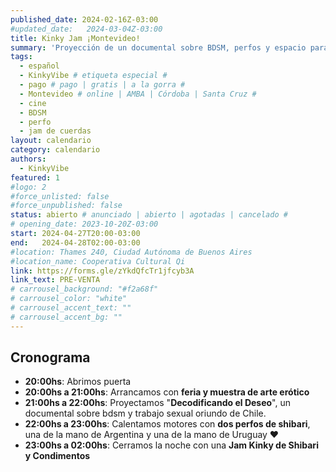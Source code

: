 ```yaml
---
published_date: 2024-02-16Z-03:00
#updated_date:   2024-03-04Z-03:00
title: Kinky Jam ¡Montevideo!
summary: 'Proyección de un documental sobre BDSM, perfos y espacio para jammear shibari ❤'
tags:
  - español
  - KinkyVibe # etiqueta especial #
  - pago # pago | gratis | a la gorra #
  - Montevideo # online | AMBA | Córdoba | Santa Cruz #
  - cine
  - BDSM
  - perfo
  - jam de cuerdas
layout: calendario
category: calendario
authors:
  - KinkyVibe
featured: 1
#logo: 2
#force_unlisted: false
#force_unpublished: false
status: abierto # anunciado | abierto | agotadas | cancelado #
# opening_date: 2023-10-20Z-03:00
start: 2024-04-27T20:00-03:00
end:   2024-04-28T02:00-03:00
#location: Thames 240, Ciudad Autónoma de Buenos Aires
#location_name: Cooperativa Cultural Qi
link: https://forms.gle/zYkdQfcTr1jfcyb3A
link_text: PRE-VENTA
# carrousel_background: "#f2a68f"
# carrousel_color: "white"
# carrousel_accent_text: ""
# carrousel_accent_bg: ""
---
```


## Cronograma
- **20:00hs**: Abrimos puerta
- **20:00hs a 21:00hs**: Arrancamos con **feria y muestra de arte erótico** 
- **21:00hs a 22:00hs**: Proyectamos "**Decodificando el Deseo**", un documental sobre bdsm y trabajo sexual oriundo de Chile.
- **22:00hs a 23:00hs**: Calentamos motores con **dos perfos de shibari**, una de la mano de Argentina y una de la mano de Uruguay ❤
- **23:00hs a 02:00hs**: Cerramos la noche con una **Jam Kinky de Shibari y Condimentos**
